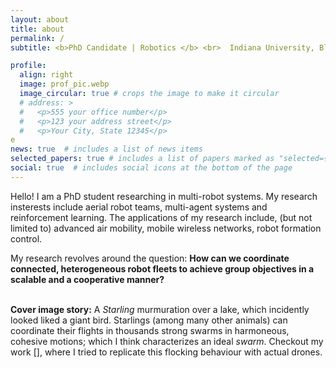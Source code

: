 ```yaml
---
layout: about
title: about
permalink: /
subtitle: <b>PhD Candidate | Robotics </b> <br>  Indiana University, Bloomington

profile:
  align: right
  image: prof_pic.webp
  image_circular: true # crops the image to make it circular
  # address: >
  #   <p>555 your office number</p>
  #   <p>123 your address street</p>
  #   <p>Your City, State 12345</p>
e
news: true  # includes a list of news items
selected_papers: true # includes a list of papers marked as "selected={true}"
social: true  # includes social icons at the bottom of the page
---
```


Hello! 
I am a PhD student researching in multi-robot systems. 
My research insterests include aerial robot teams, multi-agent systems and reinforcement learning. The applications of my research include, (but not limited to) advanced air mobility, mobile wireless networks, robot formation control. 

My research revolves around the question: <b>How can we coordinate connected, heterogeneous robot fleets to achieve group objectives in a scalable and a cooperative manner? </b>

<br>
<b>Cover image story:</b> A <i>Starling</i> murmuration over a lake, which incidently looked liked a giant bird. Starlings (among many other animals) can coordinate their flights in thousands strong swarms in harmoneous, cohesive motions; which I think characterizes an ideal <i>swarm</i>. Checkout my work [], where I tried to replicate this flocking behaviour with actual drones. 


<!-- Refer to the  -->


<!-- Put your address / P.O. box / other info right below your picture. You can also disable any these elements by editing `profile` property of the YAML header of your `_pages/about.md`. Edit `_bibliography/papers.bib` and Jekyll will render your [publications page](/al-folio/publications/) automatically. -->

<!-- Link to your social media connections, too. This theme is set up to use [Font Awesome icons](http://fortawesome.github.io/Font-Awesome/) and [Academicons](https://jpswalsh.github.io/academicons/), like the ones below. Add your Facebook, Twitter, LinkedIn, Google Scholar, or just disable all of them. -->
